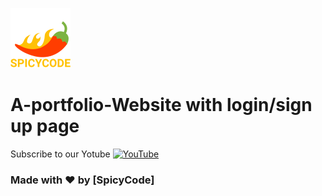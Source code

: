 ![Watch Me][def]
# A-portfolio-Website with login/sign up page

Subscribe to our Yotube [![YouTube](https://img.shields.io/badge/YouTube-%23FF0000.svg?logo=YouTube&logoColor=white)](https://youtube.com/@ITz-Zekky) 

### Made with ❤️ by [SpicyCode]

[def]: ./img/icons8-chili-pepper-96.png
